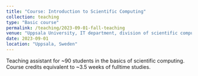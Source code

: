 ```yaml
---
title: "Course: Introduction to Scientific Computing"
collection: teaching
type: "Basic course"
permalink: /teaching/2023-09-01-fall-teaching
venue: "Uppsala University, IT department, division of scientific computing"
date: 2023-09-01
location: "Uppsala, Sweden"
---
```


Teaching assistant for ~90 students in the basics of scientific
computing. Course credits equivalent to ~3.5 weeks of fulltime
studies.
